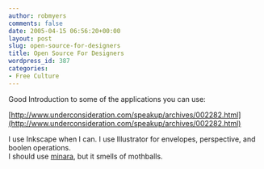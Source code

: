 ```yaml
---
author: robmyers
comments: false
date: 2005-04-15 06:56:20+00:00
layout: post
slug: open-source-for-designers
title: Open Source For Designers
wordpress_id: 387
categories:
- Free Culture
---
```


Good Introduction to some of the applications you can use:  
  
[http://www.underconsideration.com/speakup/archives/002282.html](http://www.underconsideration.com/speakup/archives/002282.html)   
  
I use Inkscape when I can. I use Illustrator for envelopes, perspective, and boolen operations.  
I should use [minara](http://minara.sourceforge.net/), but it smells of mothballs.

  


